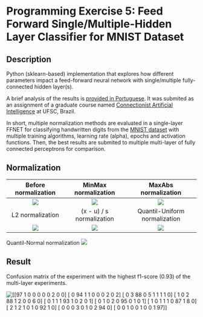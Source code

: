 # Programming Exercise 5: Feed Forward Single/Multiple-Hidden Layer Classifier for MNIST Dataset
## Description
Python (sklearn-based) implementation that explores how different parameters impact a feed-forward neural network with single/multiple fully-connected hidden layer(s). 

A brief analysis of the results is [provided in Portuguese](https://github.com/fredericoschardong/programming-exercise-5-MNIST-database-hyper-parameterization/blob/master/report%20in%20portuguese.pdf). It was submited as an assignment of a graduate course named [Connectionist Artificial Intelligence](https://moodle.ufsc.br/mod/assign/view.php?id=2122514) at UFSC, Brazil.

In short, multiple normalization methods are evaluated in a single-layer FFNET for classifying handwritten digits from the [MNIST dataset](http://yann.lecun.com/exdb/mnist/) with multiple training algorithms, learning rate (alpha), epochs and activation functions. Then, the best results are submited to multiple multi-layer of fully connected perceptrons for comparison.

## Normalization

Before normalization | MinMax normalization  |  MaxAbs normalization
:-------------------------:|:-------------------------:|:-------------------------:
![](https://raw.githubusercontent.com/fredericoschardong/programming-exercise-5-MNIST-database-hyper-parameterization/master/Histogram%20training%20data%20before%20normalization.png "") | ![](https://raw.githubusercontent.com/fredericoschardong/programming-exercise-5-MNIST-database-hyper-parameterization/master/Histogram%20after%20normalization%20with%20MinMaxScaler().png "")  |  ![](https://raw.githubusercontent.com/fredericoschardong/programming-exercise-5-MNIST-database-hyper-parameterization/master/Histogram%20after%20normalization%20with%20MaxAbsScaler().png "")
L2 normalization | (x - u) / s normalization  |  Quantil-Uniform normalization
![](https://raw.githubusercontent.com/fredericoschardong/programming-exercise-5-MNIST-database-hyper-parameterization/master/Histogram%20after%20normalization%20with%20Normalizer().png "") | ![](https://raw.githubusercontent.com/fredericoschardong/programming-exercise-5-MNIST-database-hyper-parameterization/master/Histogram%20after%20normalization%20with%20StandardScaler().png "")  |  ![](https://raw.githubusercontent.com/fredericoschardong/programming-exercise-5-MNIST-database-hyper-parameterization/master/Histogram%20after%20normalization%20with%20QuantileTransformer(output_distribution%3D'normal').png "")
Quantil-Normal normalization
![](https://raw.githubusercontent.com/fredericoschardong/programming-exercise-5-MNIST-database-hyper-parameterization/master/Histogram%20after%20normalization%20with%20QuantileTransformer().png "")




## Result
Confusion matrix of the experiment with the highest f1-score (0.93) of the multi-layer experiments.

![](https://raw.githubusercontent.com/fredericoschardong/programming-exercise-5-MNIST-database-hyper-parameterization/master/Confusion%20matrix.png "[[97  1  0  0  0  0  0  2  0  0]
 [ 0 94  1  1  0  0  0  2  0  2]
 [ 0  3 88  0  5  1  1  1  1  0]
 [ 1  0  2 88  1  2  0  0  6  0]
 [ 0  1  1  1 93  1  0  2  0  1]
 [ 0  1  0  2  0 95  0  1  0  1]
 [ 1  0  1  1  1  0 87  1  8  0]
 [ 2  1  2  1  0  1  0 92  1  0]
 [ 0  0  0  3  0  1  0  2 94  0]
 [ 0  0  1  0  0  1  0  0  1 97]]")
